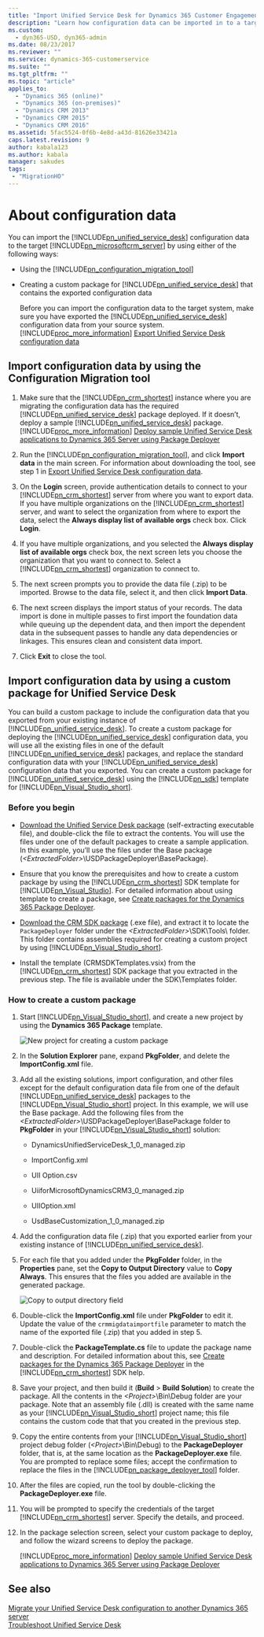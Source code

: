 ```yaml
---
title: "Import Unified Service Desk for Dynamics 365 Customer Engagement configuration data | MicrosoftDocs"
description: "Learn how configuration data can be imported in to a target Dynamics 365 Customer Engagement instance."
ms.custom:
  - dyn365-USD, dyn365-admin
ms.date: 08/23/2017
ms.reviewer: ""
ms.service: dynamics-365-customerservice
ms.suite: ""
ms.tgt_pltfrm: ""
ms.topic: "article"
applies_to: 
  - "Dynamics 365 (online)"
  - "Dynamics 365 (on-premises)"
  - "Dynamics CRM 2013"
  - "Dynamics CRM 2015"
  - "Dynamics CRM 2016"
ms.assetid: 5fac5524-0f6b-4e8d-a43d-81626e33421a
caps.latest.revision: 9
author: kabala123
ms.author: kabala
manager: sakudes
tags: 
 - "MigrationHO"
---
```

# About configuration data
You can import the [!INCLUDE[pn_unified_service_desk](../../includes/pn-unified-service-desk.md)] configuration data to the target [!INCLUDE[pn_microsoftcrm_server](../../includes/pn-microsoftcrm-server.md)] by using either of the following ways:  
  
- Using the [!INCLUDE[pn_configuration_migration_tool](../../includes/pn-configuration-migration-tool.md)]  
  
- Creating a custom package for [!INCLUDE[pn_unified_service_desk](../../includes/pn-unified-service-desk.md)] that contains the exported configuration data  
  
  Before you can import the configuration data to the target system, make sure you have exported the [!INCLUDE[pn_unified_service_desk](../../includes/pn-unified-service-desk.md)] configuration data from your source system. [!INCLUDE[proc_more_information](../../includes/proc-more-information.md)] [Export Unified Service Desk configuration data](../../unified-service-desk/admin/export-unified-service-desk-configuration-data.md)  
  
<a name="ConfigMigration"></a>   
## Import configuration data by using the Configuration Migration tool  
  
1. Make sure that the [!INCLUDE[pn_crm_shortest](../../includes/pn-crm-shortest.md)] instance where you are migrating the configuration data has the required [!INCLUDE[pn_unified_service_desk](../../includes/pn-unified-service-desk.md)] package deployed. If it doesn’t, deploy a sample [!INCLUDE[pn_unified_service_desk](../../includes/pn-unified-service-desk.md)] package. [!INCLUDE[proc_more_information](../../includes/proc-more-information.md)] [Deploy sample Unified Service Desk applications to Dynamics 365 Server using Package Deployer](../../unified-service-desk/admin/deploy-sample-unified-service-desk-applications-using-package-deployer.md)  
  
2. Run the [!INCLUDE[pn_configuration_migration_tool](../../includes/pn-configuration-migration-tool.md)], and click **Import data** in the main screen. For information about downloading the tool, see step 1 in [Export Unified Service Desk configuration data](../../unified-service-desk/admin/export-unified-service-desk-configuration-data.md).  
  
3. On the **Login** screen, provide authentication details to connect to your [!INCLUDE[pn_crm_shortest](../../includes/pn-crm-shortest.md)] server from where you want to export data. If you have multiple organizations on the [!INCLUDE[pn_crm_shortest](../../includes/pn-crm-shortest.md)] server, and want to select the organization from where to export the data, select the **Always display list of available orgs** check box. Click **Login**.  
  
4. If you have multiple organizations, and you selected the **Always display list of available orgs** check box, the next screen lets you choose the organization that you want to connect to. Select a [!INCLUDE[pn_crm_shortest](../../includes/pn-crm-shortest.md)] organization to connect to.  
  
5. The next screen prompts you to provide the data file (.zip) to be imported. Browse to the data file, select it, and then click **Import Data**.  
  
6. The next screen displays the import status of your records. The data import is done in multiple passes to first import the foundation data while queuing up the dependent data, and then import the dependent data in the subsequent passes to handle any data dependencies or linkages. This ensures clean and consistent data import.  
  
7. Click **Exit** to close the tool.  
  
<a name="CustomPackage"></a>   
## Import configuration data by using a custom package for Unified Service Desk  
 You can build a custom package to include the configuration data that you exported from your existing instance of [!INCLUDE[pn_unified_service_desk](../../includes/pn-unified-service-desk.md)]. To create a custom package for deploying the [!INCLUDE[pn_unified_service_desk](../../includes/pn-unified-service-desk.md)] configuration data, you will use all the existing files in one of the default [!INCLUDE[pn_unified_service_desk](../../includes/pn-unified-service-desk.md)] packages, and replace the standard configuration data with your [!INCLUDE[pn_unified_service_desk](../../includes/pn-unified-service-desk.md)] configuration data that you exported. You can create a custom package for [!INCLUDE[pn_unified_service_desk](../../includes/pn-unified-service-desk.md)] using the [!INCLUDE[pn_sdk](../../includes/pn-sdk.md)] template for [!INCLUDE[pn_Visual_Studio_short](../../includes/pn-visual-studio-short.md)].  
  
### Before you begin  
  
- [Download the Unified Service Desk package](http://go.microsoft.com/fwlink/?LinkID=854761) (self-extracting executable file), and double-click the file to extract the contents. You will use the files under one of the default packages to create a sample application. In this example, you’ll use the files under the Base package (*\<ExtractedFolder>*\USDPackageDeployer\BasePackage).  
  
- Ensure that you know the prerequisites and how to create a custom package by using the [!INCLUDE[pn_crm_shortest](../../includes/pn-crm-shortest.md)] SDK template for [!INCLUDE[pn_Visual_Studio](../../includes/pn-visual-studio.md)]. For detailed information about using template to create a package, see [Create packages for the Dynamics 365 Package Deployer](https://msdn.microsoft.com/library/dn688182.aspx).  
  
- [Download the CRM SDK package](http://go.microsoft.com/fwlink/?LinkID=627298) (.exe file), and extract it to locate the `PackageDeployer` folder under the *\<ExtractedFolder>*\SDK\Tools\ folder. This folder contains assemblies required for creating a custom project by using [!INCLUDE[pn_Visual_Studio_short](../../includes/pn-visual-studio-short.md)].  
  
- Install the template (CRMSDKTemplates.vsix) from the [!INCLUDE[pn_crm_shortest](../../includes/pn-crm-shortest.md)] SDK package that you extracted in the previous step. The file is available under the SDK\Templates folder.  
  
### How to create a custom package  
  
1. Start [!INCLUDE[pn_Visual_Studio_short](../../includes/pn-visual-studio-short.md)], and create a new project by using the **Dynamics 365 Package** template.  
  
   ![New project for creating a custom package](../../unified-service-desk/media/crm-sdkv6-packagedeployer-01.png "New project for creating a custom package")  
  
2. In the **Solution Explorer** pane, expand **PkgFolder**, and delete the **ImportConfig.xml** file.  
  
3. Add all the existing solutions, import configuration, and other files except for the default configuration data file from one of the default [!INCLUDE[pn_unified_service_desk](../../includes/pn-unified-service-desk.md)] packages to the [!INCLUDE[pn_Visual_Studio_short](../../includes/pn-visual-studio-short.md)] project. In this example, we will use the Base package. Add the following files from the *\<ExtractedFolder>*\USDPackageDeployer\BasePackage folder to **PkgFolder** in your [!INCLUDE[pn_Visual_Studio_short](../../includes/pn-visual-studio-short.md)] solution:  
  
   -   DynamicsUnifiedServiceDesk_1_0_managed.zip  
  
   -   ImportConfig.xml  
  
   -   UII Option.csv  
  
   -   UiiforMicrosoftDynamicsCRM3_0_managed.zip  
  
   -   UIIOption.xml  
  
   -   UsdBaseCustomization_1_0_managed.zip  
  
4. Add the configuration data file (.zip) that you exported earlier from your existing instance of [!INCLUDE[pn_unified_service_desk](../../includes/pn-unified-service-desk.md)].  
  
5. For each file that you added under the **PkgFolder** folder, in the **Properties** pane, set the **Copy to Output Directory** value to **Copy Always**. This ensures that the files you added are available in the generated package.  
  
   ![Copy to output directory field](../../unified-service-desk/media/crm-itpro-usd-custompackage.PNG "Copy to output directory field")  
  
6. Double-click the **ImportConfig.xml** file under **PkgFolder** to edit it. Update the value of the `crmmigdataimportfile` parameter to match the name of the exported file (.zip) that you added in step 5.  
  
7. Double-click the **PackageTemplate.cs** file to update the package name and description. For detailed information about this, see [Create packages for the Dynamics 365 Package Deployer](https://msdn.microsoft.com/library/dn688182.aspx) in the [!INCLUDE[pn_crm_shortest](../../includes/pn-crm-shortest.md)] SDK help.  
  
8. Save your project, and then build it (**Build** > **Build Solution**) to create the package. All the contents in the *\<Project>*\Bin\Debug folder are your package. Note that an assembly file (.dll) is created with the same name as your [!INCLUDE[pn_Visual_Studio_short](../../includes/pn-visual-studio-short.md)] project name; this file contains the custom code that that you created in the previous step.  
  
9. Copy the entire contents from your [!INCLUDE[pn_Visual_Studio_short](../../includes/pn-visual-studio-short.md)] project debug folder (*\<Project>*\Bin\Debug) to the **PackageDeployer** folder, that is, at the same location as the **PackageDeployer.exe** file. You are prompted to replace some files; accept the confirmation to replace the files in the [!INCLUDE[pn_package_deployer_tool](../../includes/pn-package-deployer-tool.md)] folder.  
  
10. After the files are copied, run the tool by double-clicking the **PackageDeployer.exe** file.  
  
11. You will be prompted to specify the credentials of the target [!INCLUDE[pn_crm_shortest](../../includes/pn-crm-shortest.md)] server. Specify the details, and proceed.  
  
12. In the package selection screen, select your custom package to deploy, and follow the wizard screens to deploy the package.  
  
    [!INCLUDE[proc_more_information](../../includes/proc-more-information.md)] [Deploy sample Unified Service Desk applications to Dynamics 365 Server using Package Deployer](../../unified-service-desk/admin/deploy-sample-unified-service-desk-applications-using-package-deployer.md)  
  
## See also  
 [Migrate your Unified Service Desk configuration to another Dynamics 365 server](../../unified-service-desk/admin/migrate-unified-service-desk-configuration-dynamics-365-server.md)   
 [Troubleshoot Unified Service Desk](../../unified-service-desk/admin/troubleshoot-unified-service-desk.md)
